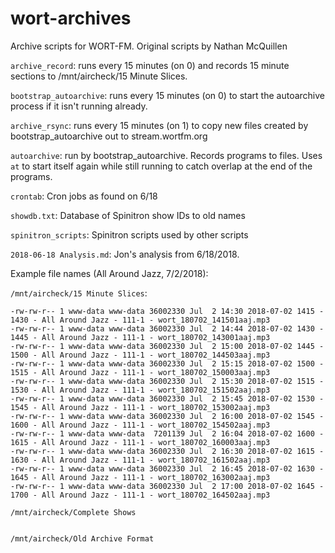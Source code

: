 # wort-archives
Archive scripts for WORT-FM.  Original scripts by Nathan McQuillen

`archive_record`: runs every 15 minutes (on 0) and records 15 minute sections to /mnt/aircheck/15 Minute Slices.

`bootstrap_autoarchive`: runs every 15 minutes (on 0) to start the autoarchive process if it isn't running already.

`archive_rsync`: runs every 15 minutes (on 1) to copy new files created by bootstrap_autoarchive out to stream.wortfm.org

`autoarchive`: run by bootstrap_autoarchive.  Records programs to files.  Uses `at` to start itself again while still running to catch overlap at the end of the programs.

`crontab`: Cron jobs as found on 6/18

`showdb.txt`: Database of Spinitron show IDs to old names

`spinitron_scripts`: Spinitron scripts used by other scripts

`2018-06-18 Analysis.md`: Jon's analysis from 6/18/2018.

Example file names (All Around Jazz, 7/2/2018):

`/mnt/aircheck/15 Minute Slices`:
```-rw-rw-r-- 1 www-data www-data 36002330 Jul  2 14:15 2018-07-02 1400 - 1415 - All Around Jazz - 111-1 - wort_180702_140001aaj.mp3
-rw-rw-r-- 1 www-data www-data 36002330 Jul  2 14:30 2018-07-02 1415 - 1430 - All Around Jazz - 111-1 - wort_180702_141501aaj.mp3
-rw-rw-r-- 1 www-data www-data 36002330 Jul  2 14:44 2018-07-02 1430 - 1445 - All Around Jazz - 111-1 - wort_180702_143001aaj.mp3
-rw-rw-r-- 1 www-data www-data 36002330 Jul  2 15:00 2018-07-02 1445 - 1500 - All Around Jazz - 111-1 - wort_180702_144503aaj.mp3
-rw-rw-r-- 1 www-data www-data 36002330 Jul  2 15:15 2018-07-02 1500 - 1515 - All Around Jazz - 111-1 - wort_180702_150003aaj.mp3
-rw-rw-r-- 1 www-data www-data 36002330 Jul  2 15:30 2018-07-02 1515 - 1530 - All Around Jazz - 111-1 - wort_180702_151502aaj.mp3
-rw-rw-r-- 1 www-data www-data 36002330 Jul  2 15:45 2018-07-02 1530 - 1545 - All Around Jazz - 111-1 - wort_180702_153002aaj.mp3
-rw-rw-r-- 1 www-data www-data 36002330 Jul  2 16:00 2018-07-02 1545 - 1600 - All Around Jazz - 111-1 - wort_180702_154502aaj.mp3
-rw-rw-r-- 1 www-data www-data  7201139 Jul  2 16:04 2018-07-02 1600 - 1615 - All Around Jazz - 111-1 - wort_180702_160003aaj.mp3
-rw-rw-r-- 1 www-data www-data 36002330 Jul  2 16:30 2018-07-02 1615 - 1630 - All Around Jazz - 111-1 - wort_180702_161502aaj.mp3
-rw-rw-r-- 1 www-data www-data 36002330 Jul  2 16:45 2018-07-02 1630 - 1645 - All Around Jazz - 111-1 - wort_180702_163002aaj.mp3
-rw-rw-r-- 1 www-data www-data 36002330 Jul  2 17:00 2018-07-02 1645 - 1700 - All Around Jazz - 111-1 - wort_180702_164502aaj.mp3
```

`/mnt/aircheck/Complete Shows`
```-rw-rw-r-- 1 www-data www-data 436801828 Jul  2 17:02 FULL - 2018-07-02 1400 - 1702 - All Around Jazz - 111-1 - wort_180702_140002aaj.mp3
```

`/mnt/aircheck/Old Archive Format`
```-rw-rw-r-- 1 www-data www-data 262081097 Jul  2 17:09 wort_180702_140002aaj.mp3
```

